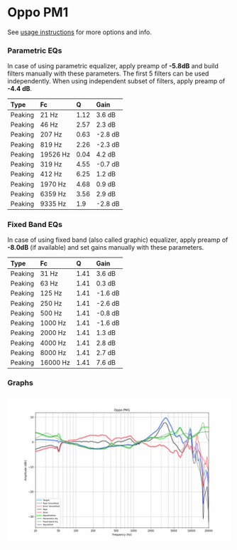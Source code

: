 # Oppo PM1
See [usage instructions](https://github.com/jaakkopasanen/AutoEq#usage) for more options and info.

### Parametric EQs
In case of using parametric equalizer, apply preamp of **-5.8dB** and build filters manually
with these parameters. The first 5 filters can be used independently.
When using independent subset of filters, apply preamp of **-4.4 dB**.

| Type    | Fc       |    Q | Gain    |
|:--------|:---------|:-----|:--------|
| Peaking | 21 Hz    | 1.12 | 3.6 dB  |
| Peaking | 46 Hz    | 2.57 | 2.3 dB  |
| Peaking | 207 Hz   | 0.63 | -2.8 dB |
| Peaking | 819 Hz   | 2.26 | -2.3 dB |
| Peaking | 19526 Hz | 0.04 | 4.2 dB  |
| Peaking | 319 Hz   | 4.55 | -0.7 dB |
| Peaking | 412 Hz   | 6.25 | 1.2 dB  |
| Peaking | 1970 Hz  | 4.68 | 0.9 dB  |
| Peaking | 6359 Hz  | 3.56 | 2.9 dB  |
| Peaking | 9335 Hz  | 1.9  | -2.8 dB |

### Fixed Band EQs
In case of using fixed band (also called graphic) equalizer, apply preamp of **-8.0dB**
(if available) and set gains manually with these parameters.

| Type    | Fc       |    Q | Gain    |
|:--------|:---------|:-----|:--------|
| Peaking | 31 Hz    | 1.41 | 3.6 dB  |
| Peaking | 63 Hz    | 1.41 | 0.3 dB  |
| Peaking | 125 Hz   | 1.41 | -1.6 dB |
| Peaking | 250 Hz   | 1.41 | -2.6 dB |
| Peaking | 500 Hz   | 1.41 | -0.8 dB |
| Peaking | 1000 Hz  | 1.41 | -1.6 dB |
| Peaking | 2000 Hz  | 1.41 | 1.3 dB  |
| Peaking | 4000 Hz  | 1.41 | 2.8 dB  |
| Peaking | 8000 Hz  | 1.41 | 2.7 dB  |
| Peaking | 16000 Hz | 1.41 | 7.6 dB  |

### Graphs
![](./Oppo%20PM1.png)